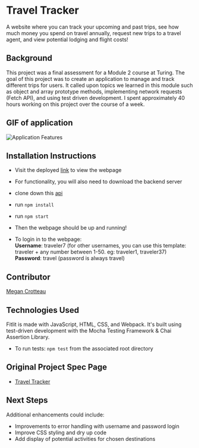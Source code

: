 # Travel Tracker
A website where you can track your upcoming and past trips, see how much money you spend on travel annually, request new trips to a travel agent, and view potential lodging and flight costs!

## Background
This project was a final assessment for a Module 2 course at Turing. The goal of this project was to create an application to manage and track different trips for users. It called upon topics we learned in this module such as object and array prototype methods, implementing network requests (Fetch API), and using test driven development. I spent approximately 40 hours working on this project over the course of a week.

## GIF of application
![Application Features](https://github.com/crotteau/travelTracker/assets/149750476/6c10978f-62fe-4791-83da-d60d2c446b88)

## Installation Instructions
- Visit the deployed [link](https://crotteau.github.io/travelTracker/) to view the webpage
- For functionality, you will also need to download the backend server
- clone down this [api](https://github.com/turingschool-examples/travel-tracker-api)
- run `npm install`
- run `npm start`
- Then the webpage should be up and running!

- To login in to the webpage: <br>
  **Username**: traveler7 (for other usernames, you can use this template: traveler + any number between 1-50. eg: traveler1, traveler37) <br>
  **Password**: travel (password is always travel)


## Contributor
[Megan Crotteau](https://github.com/crotteau)

## Technologies Used
Fitlit is made with JavaScript, HTML, CSS, and Webpack. It's built using test-driven development with the Mocha Testing Framework & Chai Assertion Library.
- To run tests: `npm test` from the associated root directory

## Original Project Spec Page
- [Travel Tracker](https://frontend.turing.edu/projects/travel-tracker.html)

## Next Steps
Additional enhancements could include:
- Improvements to error handling with username and password login
- Improve CSS styling and dry up code
- Add display of potential activities for chosen destinations
